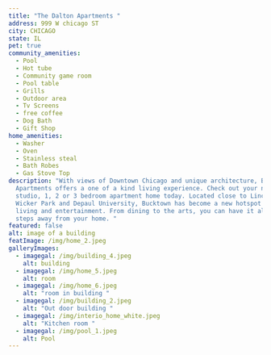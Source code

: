 ```yaml
---
title: "The Dalton Apartments "
address: 999 W chicago ST
city: CHICAGO
state: IL
pet: true
community_amenities:
  - Pool
  - Hot tube
  - Community game room
  - Pool table
  - Grills
  - Outdoor area
  - Tv Screens
  - free coffee
  - Dog Bath
  - Gift Shop
home_amenities:
  - Washer
  - Oven
  - Stainless steal
  - Bath Robes
  - Gas Stove Top
description: "With views of Downtown Chicago and unique architecture, Bolden
  Apartments offers a one of a kind living experience. Check out your new
  studio, 1, 2 or 3 bedroom apartment home today. Located close to Lincoln Park,
  Wicker Park and Depaul University, Bucktown has become a new hotspot for
  living and entertainment. From dining to the arts, you can have it all just
  steps away from your home. "
featured: false
alt: image of a building
featImage: /img/home_2.jpeg
galleryImages:
  - imagegal: /img/building_4.jpeg
    alt: building
  - imagegal: /img/home_5.jpeg
    alt: room
  - imagegal: /img/home_6.jpeg
    alt: "room in building "
  - imagegal: /img/building_2.jpeg
    alt: "Out door building "
  - imagegal: /img/interio_home_white.jpeg
    alt: "Kitchen room "
  - imagegal: /img/pool_1.jpeg
    alt: Pool
---
```

